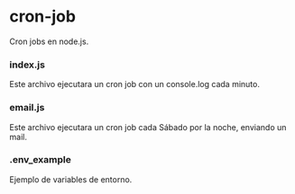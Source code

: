 # cron-job
Cron jobs en node.js.

### index.js
Este archivo ejecutara un cron job con un console.log cada minuto.

### email.js
Este archivo ejecutara un cron job cada Sábado por la noche, enviando un mail.

### .env_example
Ejemplo de variables de entorno.
